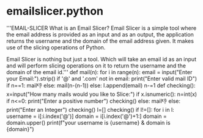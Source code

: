 # emailslicer.python
'''EMAIL-SLICER
What is an Email Slicer? Email Slicer is a simple tool where the email address is provided as an input and as an output, the application returns the username and the domain of the email address given. It makes use of the slicing operations of Python.

Email Slicer is nothing but just a tool. Which will take an email id as an input and will perform slicing operations on it to return the username and the domain of the email id.'''
def mail(n):
    for i in range(n):
        email = input("Enter your Email:").strip()
        if '@' and '.com' not in email:
            print("Enter valid mail ID")
            if n==1:
                mail👎
            else:
                mail(n-(n-1))
        else:
            l.append(email)
            n-=1
def checking():
    x=input("How many mails would you like to Slice:")
    if x.isnumeric():
        n=int(x)
        if n<=0:
            print("Enter a positive number")
            checking()
        else:
            mail👎
    else:
        print("Enter an Integer")
        checking()
l=[]
checking()
if l!=[]:
    for i in l:
        username = i[:i.index('@')]
        domain = i[i.index('@')+1:]
        domain = domain.upper()
        print(f"your username is {username} & domain is {domain}")
